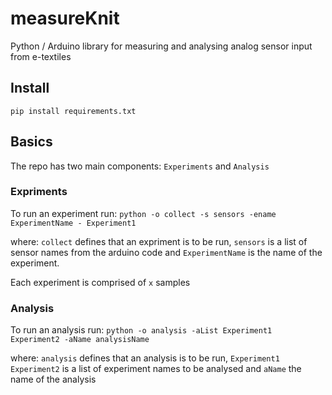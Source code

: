 # measureKnit
Python / Arduino library for measuring and analysing analog sensor input from e-textiles

## Install

````pip install requirements.txt````

## Basics

The repo has two main components: `Experiments` and `Analysis`

### Expriments
To run an experiment run: `python -o collect -s sensors -ename ExperimentName - Experiment1`

where: `collect` defines that an expriment is to be run, `sensors` is a list of sensor names from the arduino code and `ExperimentName` is the name of the experiment.

Each experiment is comprised of `x` samples

### Analysis
To run an analysis run: `python -o analysis -aList Experiment1 Experiment2 -aName analysisName`

where: `analysis` defines that an analysis is to be run, `Experiment1 Experiment2` is a list of experiment names to be analysed and `aName` the name of the analysis